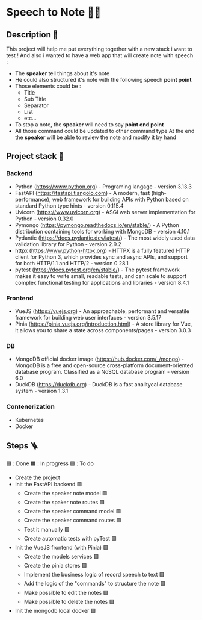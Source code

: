 # Speech to Note 💬📝

## Description 📒
This project will help me put everything together with a new stack i want to test ! And also i wanted to have a web app that will create note with speech :
* The __speaker__ tell things about it's note
* He could also structured it's note with the following speech __point <element> point__
* Those elements could be :
  * Title
  * Sub Title
  * Separator
  * List
  * etc...
* To stop a note, the __speaker__ will need to say __point end point__
* All those command could be updated to other command type
At the end the __speaker__ will be able to review the note and modify it by hand

## Project stack 🎯
### Backend
* Python (https://www.python.org) - Programing langage - version 3.13.3
* FastAPI (https://fastapi.tiangolo.com) - A modern, fast (high-performance), web framework for building APIs with Python based on standard Python type hints - version 0.115.4
* Uvicorn (https://www.uvicorn.org) - ASGI web server implementation for Python - version 0.32.0
* Pymongo (https://pymongo.readthedocs.io/en/stable/) - A Python distribution containing tools for working with MongoDB - version 4.10.1
* Pydantic (https://docs.pydantic.dev/latest/) - The most widely used data validation library for Python - version 2.9.2
* httpx (https://www.python-httpx.org) - HTTPX is a fully featured HTTP client for Python 3, which provides sync and async APIs, and support for both HTTP/1.1 and HTTP/2 - version 0.28.1
* pytest (https://docs.pytest.org/en/stable/) - The pytest framework makes it easy to write small, readable tests, and can scale to support complex functional testing for applications and libraries - version 8.4.1

### Frontend
* VueJS (https://vuejs.org) - An approachable, performant and versatile framework for building web user interfaces - version 3.5.17
* Pinia (https://pinia.vuejs.org/introduction.html) - A store library for Vue, it allows you to share a state across components/pages - version 3.0.3

### DB
* MongoDB official docker image (https://hub.docker.com/_/mongo) - MongoDB is a free and open-source cross-platform document-oriented database⁠ program. Classified as a NoSQL⁠ database program - version 6.0
* DuckDB (https://duckdb.org) - DuckDB is a fast analitycal database system - version 1.3.1

### Contenerization
* Kubernetes
* Docker

## Steps 🪜
🟩 : Done 🟧 : In progress 🟪 : To do

* Create the project
* Init the FastAPI backend 🟩
  * Create the speaker note model 🟩
  * Create the spaker note routes 🟩
  * Create the speaker command model 🟩
  * Create the speaker command routes 🟩
  * Test it manually 🟩
  * Create automatic tests with pyTest 🟩
* Init the VueJS frontend (with Pinia) 🟩
  * Create the models services 🟪
  * Create the pinia stores 🟪
  * Implement the business logic of record speech to text 🟪
  * Add the logic of the "commands" to structure the note 🟪
  * Make possible to edit the notes 🟪
  * Make possible to delete the notes 🟪
* Init the mongodb local docker 🟩
